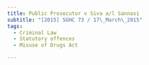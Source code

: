 ```yaml
---
title: Public Prosecutor v Siva a/l Sannasi 
subtitle: "[2015] SGHC 73 / 17\_March\_2015"
tags:
  - Criminal Law
  - Statutory offences
  - Misuse of Drugs Act

---
```


